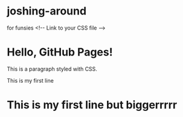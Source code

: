 # joshing-around
for funsies
    <!DOCTYPE html>
    <html lang="en">
    <head>
        <meta charset="UTF-8">
        <meta name="viewport" content="width=device-width, initial-scale=1.0">
        <title>My GitHub Page</title>
        <<link href="styling.css" rel="stylesheet" type="text/css" />!-- Link to your CSS file -->
        <link rel="stylesheet" type="text/css" href="style.css"> 
        <!-- If your CSS is in a subfolder, e.g., 'css/style.css', the href would be "css/style.css" -->
    </head>
    <body>
        <h1>Hello, GitHub Pages!</h1>
        <p>This is a paragraph styled with CSS.</p>
    </body>
    </html>
<p>This is my first line</p>
<h1>This is my first line but biggerrrrr</h1>
